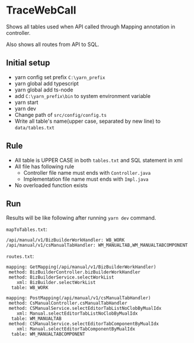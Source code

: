 # TraceWebCall

Shows all tables used when API called through Mapping annotation in controller.

Also shows all routes from API to SQL.

## Initial setup

- yarn config set prefix `C:\yarn_prefix`
- yarn global add typescript
- yarn global add ts-node
- add `C:\yarn_prefix\bin` to system environment variable
- yarn start
- yarn dev
- Change path of `src/config/config.ts`
- Write all table's name(upper case, separated by new line) to `data/tables.txt`

## Rule

- All table is UPPER CASE in both `tables.txt` and SQL statement in xml
- All file has following rule
  - Controller file name must ends with `Controller.java`
  - Implementation file name must ends with `Impl.java`
- No overloaded function exists

## Run

Results will be like following after running `yarn dev` command.

`mapToTables.txt`:

```text
/api/manual/v1/BizBuilderWorkHandler: WB_WORK
/api/manual/v1/csManualTabHandler: WM_MANUALTAB,WM_MANUALTABCOMPONENT
```

`routes.txt`:

```text
mapping: GetMapping(/api/manual/v1/BizBuilderWorkHandler)
 method: BizBuilderController.bizBuilderWorkHandler
 method: BizBuilderService.selectWorkList
    xml: BizBuilder.selectWorkList
  table: WB_WORK

mapping: PostMapping(/api/manual/v1/csManualTabHandler)
 method: CsManualController.csManualTabHandler
 method: CSManualService.selectEditorTabListNoClobByMualIdx
    xml: Manual.selectEditorTabListNoClobByMualIdx
  table: WM_MANUALTAB
 method: CSManualService.selectEditorTabComponentByMualIdx
    xml: Manual.selectEditorTabComponentByMualIdx
  table: WM_MANUALTABCOMPONENT
```
